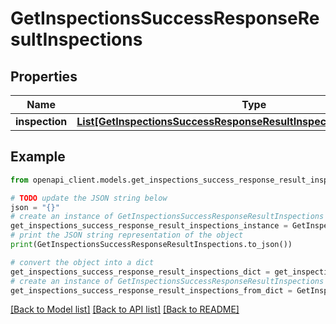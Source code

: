 # GetInspectionsSuccessResponseResultInspections


## Properties

Name | Type | Description | Notes
------------ | ------------- | ------------- | -------------
**inspection** | [**List[GetInspectionsSuccessResponseResultInspectionsInspectionInner]**](GetInspectionsSuccessResponseResultInspectionsInspectionInner.md) |  | 

## Example

```python
from openapi_client.models.get_inspections_success_response_result_inspections import GetInspectionsSuccessResponseResultInspections

# TODO update the JSON string below
json = "{}"
# create an instance of GetInspectionsSuccessResponseResultInspections from a JSON string
get_inspections_success_response_result_inspections_instance = GetInspectionsSuccessResponseResultInspections.from_json(json)
# print the JSON string representation of the object
print(GetInspectionsSuccessResponseResultInspections.to_json())

# convert the object into a dict
get_inspections_success_response_result_inspections_dict = get_inspections_success_response_result_inspections_instance.to_dict()
# create an instance of GetInspectionsSuccessResponseResultInspections from a dict
get_inspections_success_response_result_inspections_from_dict = GetInspectionsSuccessResponseResultInspections.from_dict(get_inspections_success_response_result_inspections_dict)
```
[[Back to Model list]](../README.md#documentation-for-models) [[Back to API list]](../README.md#documentation-for-api-endpoints) [[Back to README]](../README.md)


